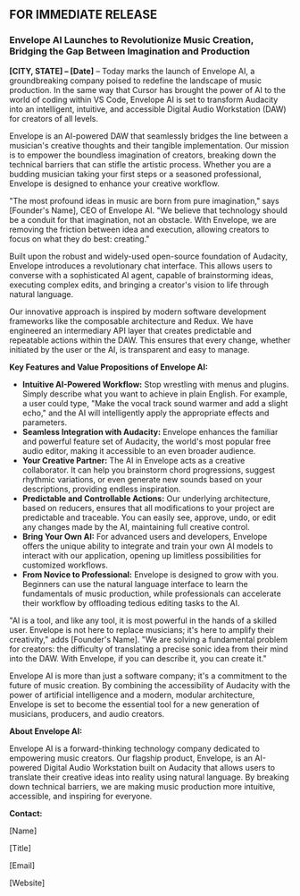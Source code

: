 ## FOR IMMEDIATE RELEASE

### **Envelope AI Launches to Revolutionize Music Creation, Bridging the Gap Between Imagination and Production**

**[CITY, STATE] – [Date]** – Today marks the launch of Envelope AI, a groundbreaking company poised to redefine the landscape of music production. In the same way that Cursor has brought the power of AI to the world of coding within VS Code, Envelope AI is set to transform Audacity into an intelligent, intuitive, and accessible Digital Audio Workstation (DAW) for creators of all levels.

Envelope is an AI-powered DAW that seamlessly bridges the line between a musician's creative thoughts and their tangible implementation. Our mission is to empower the boundless imagination of creators, breaking down the technical barriers that can stifle the artistic process. Whether you are a budding musician taking your first steps or a seasoned professional, Envelope is designed to enhance your creative workflow.

"The most profound ideas in music are born from pure imagination," says [Founder's Name], CEO of Envelope AI. "We believe that technology should be a conduit for that imagination, not an obstacle. With Envelope, we are removing the friction between idea and execution, allowing creators to focus on what they do best: creating."

Built upon the robust and widely-used open-source foundation of Audacity, Envelope introduces a revolutionary chat interface. This allows users to converse with a sophisticated AI agent, capable of brainstorming ideas, executing complex edits, and bringing a creator's vision to life through natural language.

Our innovative approach is inspired by modern software development frameworks like the composable architecture and Redux. We have engineered an intermediary API layer that creates predictable and repeatable actions within the DAW. This ensures that every change, whether initiated by the user or the AI, is transparent and easy to manage.

**Key Features and Value Propositions of Envelope AI:**

*   **Intuitive AI-Powered Workflow:** Stop wrestling with menus and plugins. Simply describe what you want to achieve in plain English. For example, a user could type, "Make the vocal track sound warmer and add a slight echo," and the AI will intelligently apply the appropriate effects and parameters.
*   **Seamless Integration with Audacity:** Envelope enhances the familiar and powerful feature set of Audacity, the world's most popular free audio editor, making it accessible to an even broader audience.
*   **Your Creative Partner:** The AI in Envelope acts as a creative collaborator. It can help you brainstorm chord progressions, suggest rhythmic variations, or even generate new sounds based on your descriptions, providing endless inspiration.
*   **Predictable and Controllable Actions:** Our underlying architecture, based on reducers, ensures that all modifications to your project are predictable and traceable. You can easily see, approve, undo, or edit any changes made by the AI, maintaining full creative control.
*   **Bring Your Own AI:** For advanced users and developers, Envelope offers the unique ability to integrate and train your own AI models to interact with our application, opening up limitless possibilities for customized workflows.
*   **From Novice to Professional:** Envelope is designed to grow with you. Beginners can use the natural language interface to learn the fundamentals of music production, while professionals can accelerate their workflow by offloading tedious editing tasks to the AI.

"AI is a tool, and like any tool, it is most powerful in the hands of a skilled user. Envelope is not here to replace musicians; it's here to amplify their creativity," adds [Founder's Name]. "We are solving a fundamental problem for creators: the difficulty of translating a precise sonic idea from their mind into the DAW. With Envelope, if you can describe it, you can create it."

Envelope AI is more than just a software company; it's a commitment to the future of music creation. By combining the accessibility of Audacity with the power of artificial intelligence and a modern, modular architecture, Envelope is set to become the essential tool for a new generation of musicians, producers, and audio creators.

**About Envelope AI:**

Envelope AI is a forward-thinking technology company dedicated to empowering music creators. Our flagship product, Envelope, is an AI-powered Digital Audio Workstation built on Audacity that allows users to translate their creative ideas into reality using natural language. By breaking down technical barriers, we are making music production more intuitive, accessible, and inspiring for everyone.

**Contact:**

[Name]

[Title]

[Email]

[Website]